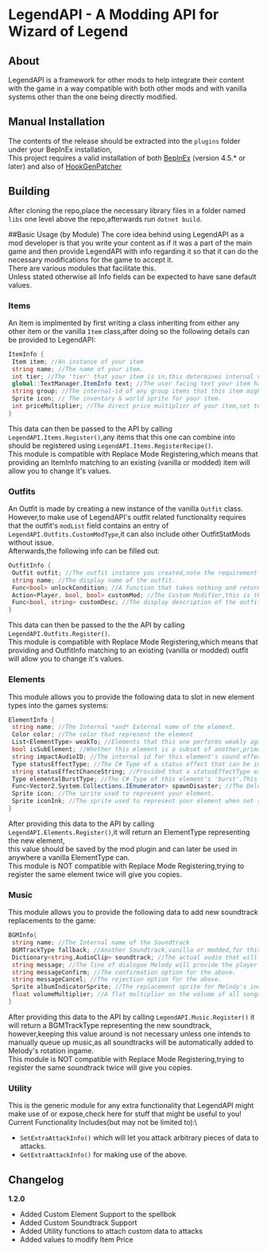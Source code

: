 # LegendAPI - A Modding API for Wizard of Legend

## About
LegendAPI is a framework for other mods to help integrate their content with the game in a way compatible with both other mods and with vanilla systems other than the one being directly modified.

## Manual Installation
The contents of the release should be extracted into the `plugins` folder under your BepInEx installation,\
This project requires a valid installation of both [BepInEx](https://github.com/BepInEx/BepInEx) (version 4.5.\* or later) and also of [HookGenPatcher](https://github.com/harbingerofme/Bepinex.Monomod.HookGenPatcher/)

## Building
After cloning the repo,place the necessary library files in a folder named `libs` one level above the repo,afterwards run `dotnet build`.

##Basic Usage (by Module)
The core idea behind using LegendAPI as a mod developer is that you write your content as if it was a part of the main game and then provide LegendAPI with info regarding it so that it can do the necessary modifications for the game to accept it.\
There are various modules that facilitate this.\
Unless stated otherwise all Info fields can be expected to have sane default values.

### Items
An Item is implmented by first writing a class inheriting from either any other item or the vanilla `Item` class,after doing so the following details can be provided to LegendAPI:
```csharp
ItemInfo {
 Item item; //An instance of your item
 string name; //The name of your item.
 int tier; //The 'tier' that your item is in,this determines internal values such as rarity and base price.
 global::TextManager.ItemInfo text; //The user facing text your item has,made up of it's internal-id,a display name and a description. 
 string group; //The internal-id of any group items that this item might belong to.
 Sprite icon; // The inventory & world sprite for your item.
 int priceMultiplier; //The direct price multiplier of your item,set to 0 to make it free.
}
```
This data can then be passed to the API by calling `LegendAPI.Items.Register()`,any items that this one can combine into should be registered using `LegendAPI.Items.RegisterRecipe()`.\
This module is compatible with Replace Mode Registering,which means that providing an ItemInfo matching to an existing (vanilla or modded) item will allow you to change it's values.

### Outfits
An Outfit is made by creating a new instance of the vanilla `Outfit` class. However,to make use of LegendAPI's outfit related functionality requires that the outfit's `modList` field contains an entry of `LegendAPI.Outfits.CustomModType`,it can also include other OutfitStatMods without issue.\
Afterwards,the following info can be filled out:
```csharp
OutfitInfo {
 Outfit outfit; //The outfit instance you created,note the requirement of a CustomModType entry mentioned above.
 string name; //The display name of the outfit.
 Func<bool> unlockCondition; //A function that takes nothing and returns a bool,provided that the outfit isn't unlocked by default(a field in the Outfit class),this delegate will be called to decide whether the player has earned the outfit.
 Action<Player, bool, bool> customMod; //The Custom Modifier,this is the workhorse that weaves your custom outfit effects into being,this delegate takes,in order,the player in question,whether the effect is being turned on or off and if it's being called due to a change in outfits or otherwise.
 Func<bool, string> customDesc; //The display description of the outfit's abilities,it is provided as a delegate to take advantage of live shifts in values,the input of the delegate refers to whether it's being displayed in a context where providing stat numbers is appropriate
}
```
This data can then be passed to the the API by calling `LegendAPI.Outfits.Register()`.\
This module is compatible with Replace Mode Registering,which means that providing and OutfitInfo matching to an existing (vanilla or modded) outfit will allow you to change it's values.

### Elements
This module allows you to provide the following data to slot in new element types into the games systems:
```csharp
ElementInfo {
 string name; //The Internal *and* External name of the element.
 Color color; //The color that represent the element
 List<ElementType> weakTo; //Elements that this one performs weakly against.
 bool isSubElement; //Whether this element is a subset of another,primary,element. It should be noted that the game expects all damage to be dealt in the form of a primary element.
 string impactAudioID; //The internal id for this element's sound effect.
 Type statusEffectType; //The C# Type of a status effect that can be inflicted by this element,leave empty if no such exists.
 string statusEffectChanceString; //Provided that a statusEffectType exists,this will be the key that will be added to attacks to represent it,can be left empty to use a default value.
 Type elementalBurstType; //The C# Type of this element's 'burst'.This is an explosion or blast that will be used by many effects in the game,can be left empty if such compatibility is not desired.
 Func<Vector2,System.Collections.IEnumerator> spawnDisaster; //The Delegate that gets called to represent this element in the Catastrophic Codex,it is treated as a coroutine that takes a position to spawn the effect at,can be left empty if such compatibility is not desired.
 Sprite icon; //The sprite used to represent your element.
 Sprite iconInk; //The sprite used to represent your element when not selected.
}
```
After providing this data to the API by calling `LegendAPI.Elements.Register()`,it will return an ElementType representing the new element,\
this value should be saved by the mod plugin and can later be used in anywhere a vanilla ElementType can.\
This module is NOT compatible with Replace Mode Registering,trying to register the same element twice will give you copies.

### Music
This module allows you to provide the following data to add new soundtrack replacements to the game:
```csharp
BGMInfo{
 string name; //The Internal name of the Soundtrack
 BGMTrackType fallback; //Another Soundtrack,vanilla or modded,for this replacer to fallback to when it is missing a requested song.
 Dictionary<string,AudioClip> soundtrack; //The actual audio that will be played for a given song name/id.
 string message; //The line of dialogue Melody will provide the player in regards to this soundtack.
 string messageConfirm; //The confirmation option for the above.
 string messageCancel; //The rejection option for the above.
 Sprite albumIndicatorSprite; //The replacement sprite for Melody's indicator ribbon.
 float volumeMultiplier; //A flat multiplier on the volume of all songs played from this soundtrack
}
```
After providing this data to the API by calling `LegendAPI.Music.Register()` it will return a BGMTrackType representing the new soundtrack,\
however,keeping this value around is not necessary unless one intends to manually queue up music,as all soundtracks will be automatically added to Melody's rotation ingame.\
This module is NOT compatible with Replace Mode Registering,trying to register the same soundtrack twice will give you copies.

### Utility
This is the generic module for any extra functionality that LegendAPI might make use of or expose,check here for stuff that might be useful to you!\
Current Functionality Includes(but may not be limited to):\
+ `SetExtraAttackInfo()` which will let you attack arbitrary pieces of data to attacks.
+ `GetExtraAttackInfo()` for making use of the above.

## Changelog
  **1.2.0**
   * Added Custom Element Support to the spellbok
   * Added Custom Soundtrack Support 
   * Added Utility functions to attach custom data to attacks
   * Added values to modify Item Price
